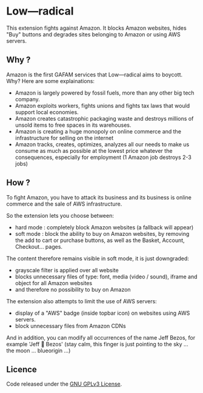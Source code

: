 # Low—radical

This extension fights against Amazon. It blocks Amazon websites, hides "Buy" buttons and degrades sites belonging to Amazon or using AWS servers.


## Why ?

Amazon is the first GAFAM services that Low—radical aims to boycott. Why? Here are some explainations:

- Amazon is largely powered by fossil fuels, more than any other big tech company.
- Amazon exploits workers, fights unions and fights tax laws that would support local economies.
- Amazon creates catastrophic packaging waste and destroys millions of unsold items to free spaces in its warehouses.
- Amazon is creating a huge monopoly on online commerce and the infrastructure for selling on the internet
- Amazon tracks, creates, optimizes, analyzes all our needs to make us consume as much as possible at the lowest price whatever the consequences, especially for employment (1 Amazon job destroys 2-3 jobs) 


## How ?

To fight Amazon, you have to attack its business and its business is online commerce and the sale of AWS infrastructure.

So the extension lets you choose between:
- hard mode : completely block Amazon websites (a fallback will appear)
- soft mode : block the ability to buy on Amazon websites, by removing the add to cart or purchase buttons, as well as the Basket, Account, Checkout... pages.

The content therefore remains visible in soft mode, it is just downgraded:
- grayscale filter is applied over all website
- blocks unnecessary files of type: font, media (video / sound), iframe and object for all Amazon websites
- and therefore no possibility to buy on Amazon

The extension also attempts to limit the use of AWS servers:
- display of a "AWS" badge (inside topbar icon) on websites using AWS servers.
- block unnecessary files from Amazon CDNs

And in addition, you can modify all occurrences of the name Jeff Bezos, for example 'Jeff 🖕 Bezos' (stay calm, this finger is just pointing to the sky ... the moon ... blueorigin ...)



## Licence

Code released under the [GNU GPLv3 License](LICENSE).
